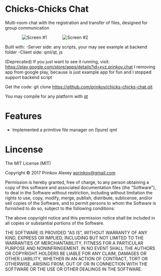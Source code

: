 # Chicks-Chicks Chat
Multi-room chat with the registration and transfer of files, designed for group communication

&nbsp;&nbsp;&nbsp;&nbsp;&nbsp;&nbsp; &nbsp;&nbsp;&nbsp;&nbsp;&nbsp;&nbsp; ![Screen #1](https://i.ibb.co/4FyS60k/2020-05-06-13-05-29.png)&nbsp;&nbsp;&nbsp;&nbsp;&nbsp;&nbsp;&nbsp;&nbsp;&nbsp;&nbsp;&nbsp;&nbsp; ![Screen #2](https://i.ibb.co/DRwZbPX/2020-05-06-13-05-51.png)

Built with:
-Server side: any scripts, your may see example at backend folder
-Client side: qml/qt, js

(Deprecated) If you just want to see it running, visit: https://play.google.com/store/apps/details?id=xyz.prinkov.chat
 I removing app from google play, because is just example app for fun  and I stopped support backend script


Get the code:
    git clone https://github.com/prinkov/chicks-chicks-chat.git

You may compile for any platform with [qt]("https://www.qt.io/download/")

# Features
- Implemented a primitive file manager on (!pure) qml

# Lincense

The MIT License (MIT)

Copyright © 2017 Prinkov Alexey aprinkov@gmail.com

Permission is hereby granted, free of charge, to any person obtaining a copy of this software and associated documentation files (the "Software"), to deal in the Software without restriction, including without limitation the rights to use, copy, modify, merge, publish, distribute, sublicense, and/or sell copies of the Software, and to permit persons to whom the Software is furnished to do so, subject to the following conditions:

The above copyright notice and this permission notice shall be included in all copies or substantial portions of the Software.

THE SOFTWARE IS PROVIDED "AS IS", WITHOUT WARRANTY OF ANY KIND, EXPRESS OR IMPLIED, INCLUDING BUT NOT LIMITED TO THE WARRANTIES OF MERCHANTABILITY, FITNESS FOR A PARTICULAR PURPOSE AND NONINFRINGEMENT. IN NO EVENT SHALL THE AUTHORS OR COPYRIGHT HOLDERS BE LIABLE FOR ANY CLAIM, DAMAGES OR OTHER LIABILITY, WHETHER IN AN ACTION OF CONTRACT, TORT OR OTHERWISE, ARISING FROM, OUT OF OR IN CONNECTION WITH THE SOFTWARE OR THE USE OR OTHER DEALINGS IN THE SOFTWARE.

